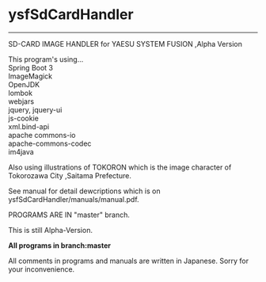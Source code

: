 # ysfSdCardHandler
<hr>
SD-CARD IMAGE HANDLER for YAESU SYSTEM FUSION ,Alpha Version

This program's using...<br>
 Spring Boot 3<br>
 ImageMagick<br>
 OpenJDK<br>
 lombok<br>
 webjars<br>
 jquery, jquery-ui<br>
 js-cookie<br>
 xml.bind-api<br>
 apache commons-io<br>
 apache-commons-codec<br>
 im4java<br>

Also using illustrations of TOKORON which is the image character of Tokorozawa City ,Saitama Prefecture.

See manual for detail dewcriptions which is on ysfSdCardHandler/manuals/manual.pdf.

PROGRAMS ARE IN "master" branch.

This is still Alpha-Version.

<b>All programs in branch:master</b>

All comments in programs and manuals are written in Japanese. Sorry for your inconvenience.

 
 

